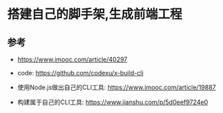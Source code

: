 # 搭建自己的脚手架,生成前端工程


## 参考
- https://www.imooc.com/article/40297
- code: https://github.com/codexu/x-build-cli

- 使用Node.js做出自己的CLI工具: https://www.imooc.com/article/19887
- 构建属于自己的CLI工具: https://www.jianshu.com/p/5d0eef9724e0
